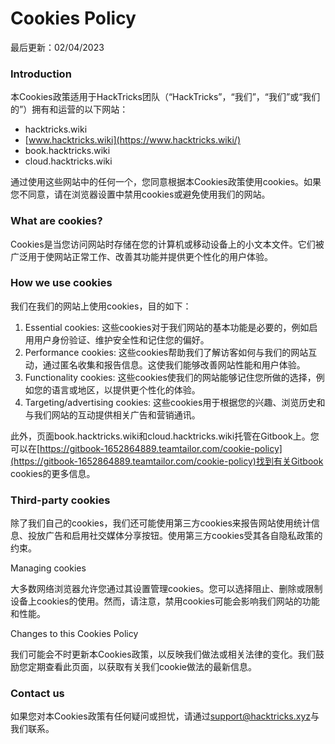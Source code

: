 # Cookies Policy

最后更新：02/04/2023

### Introduction

本Cookies政策适用于HackTricks团队（“HackTricks”，“我们”，“我们”或“我们的”）拥有和运营的以下网站：

* hacktricks.wiki
* [www.hacktricks.wiki](https://www.hacktricks.wiki/)
* book.hacktricks.wiki
* cloud.hacktricks.wiki

通过使用这些网站中的任何一个，您同意根据本Cookies政策使用cookies。如果您不同意，请在浏览器设置中禁用cookies或避免使用我们的网站。

### What are cookies?

Cookies是当您访问网站时存储在您的计算机或移动设备上的小文本文件。它们被广泛用于使网站正常工作、改善其功能并提供更个性化的用户体验。

### How we use cookies

我们在我们的网站上使用cookies，目的如下：

1. Essential cookies: 这些cookies对于我们网站的基本功能是必要的，例如启用用户身份验证、维护安全性和记住您的偏好。
2. Performance cookies: 这些cookies帮助我们了解访客如何与我们的网站互动，通过匿名收集和报告信息。这使我们能够改善网站性能和用户体验。
3. Functionality cookies: 这些cookies使我们的网站能够记住您所做的选择，例如您的语言或地区，以提供更个性化的体验。
4. Targeting/advertising cookies: 这些cookies用于根据您的兴趣、浏览历史和与我们网站的互动提供相关广告和营销通讯。

此外，页面book.hacktricks.wiki和cloud.hacktricks.wiki托管在Gitbook上。您可以在[https://gitbook-1652864889.teamtailor.com/cookie-policy](https://gitbook-1652864889.teamtailor.com/cookie-policy)找到有关Gitbook cookies的更多信息。

### Third-party cookies

除了我们自己的cookies，我们还可能使用第三方cookies来报告网站使用统计信息、投放广告和启用社交媒体分享按钮。使用第三方cookies受其各自隐私政策的约束。

Managing cookies

大多数网络浏览器允许您通过其设置管理cookies。您可以选择阻止、删除或限制设备上cookies的使用。然而，请注意，禁用cookies可能会影响我们网站的功能和性能。

Changes to this Cookies Policy

我们可能会不时更新本Cookies政策，以反映我们做法或相关法律的变化。我们鼓励您定期查看此页面，以获取有关我们cookie做法的最新信息。

### Contact us

如果您对本Cookies政策有任何疑问或担忧，请通过[support@hacktricks.xyz](mailto:support@hacktricks.xyz)与我们联系。
